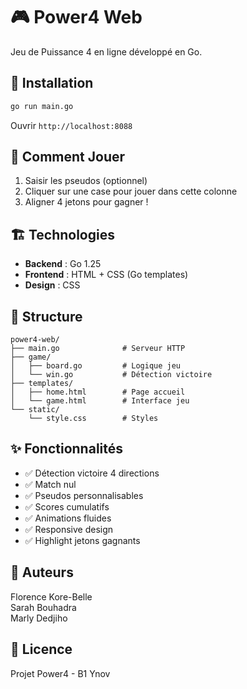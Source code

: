 # 🎮 Power4 Web

Jeu de Puissance 4 en ligne développé en Go.

## 🚀 Installation
```bash
go run main.go
```

Ouvrir `http://localhost:8088`

## 🎯 Comment Jouer

1. Saisir les pseudos (optionnel)
2. Cliquer sur une case pour jouer dans cette colonne
3. Aligner 4 jetons pour gagner !

## 🏗️ Technologies

- **Backend** : Go 1.25
- **Frontend** : HTML + CSS (Go templates)
- **Design** : CSS 

## 📁 Structure
```
power4-web/
├── main.go              # Serveur HTTP
├── game/
│   ├── board.go         # Logique jeu
│   └── win.go           # Détection victoire
├── templates/
│   ├── home.html        # Page accueil
│   └── game.html        # Interface jeu
└── static/
    └── style.css        # Styles
```

## ✨ Fonctionnalités

- ✅ Détection victoire 4 directions
- ✅ Match nul
- ✅ Pseudos personnalisables
- ✅ Scores cumulatifs
- ✅ Animations fluides
- ✅ Responsive design
- ✅ Highlight jetons gagnants

## 👥 Auteurs

Florence Kore-Belle  
Sarah Bouhadra  
Marly Dedjiho   
## 📄 Licence

Projet Power4 - B1 Ynov
